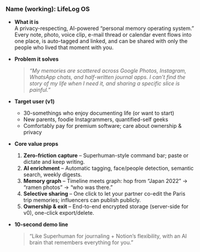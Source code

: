 ### Name (working): **LifeLog OS**

- **What it is**  
  A privacy-respecting, AI-powered “personal memory operating system.”  
  Every note, photo, voice clip, e-mail thread or calendar event flows into one place, is auto-tagged and linked, and can be shared with only the people who lived that moment with you.

- **Problem it solves**

  > _“My memories are scattered across Google Photos, Instagram, WhatsApp chats, and half-written journal apps. I can’t find the story of my life when I need it, and sharing a specific slice is painful.”_

- **Target user (v1)**

  - 30-somethings who enjoy documenting life (or want to start)
  - New parents, foodie Instagrammers, quantified-self geeks
  - Comfortably pay for premium software; care about ownership & privacy

- **Core value props**

  1. **Zero-friction capture** – Superhuman-style command bar; paste or dictate and keep writing.
  2. **AI enrichment** – Automatic tagging, face/people detection, semantic search, weekly digests.
  3. **Memory graph** – Timeline meets graph: hop from “Japan 2022” → “ramen photos” → “who was there.”
  4. **Selective sharing** – One click to let your partner co-edit the Paris trip memories; influencers can publish publicly.
  5. **Ownership & exit** – End-to-end encrypted storage (server-side for v0), one-click export/delete.

- **10-second demo line**
  > “Like Superhuman for journaling + Notion’s flexibility, with an AI brain that remembers everything for you.”
